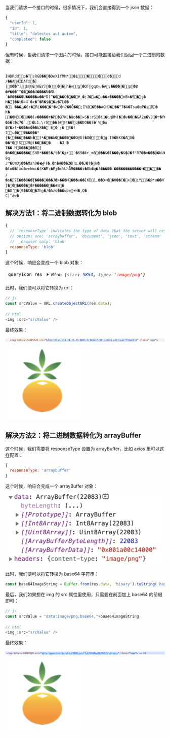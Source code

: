 当我们请求一个接口的时候，很多情况下，我们会直接得到一个 json 数据：

```js
{
  "userId": 1,
  "id": 1,
  "title": "delectus aut autem",
  "completed": false
}
```

但有时候，当我们请求一个图片的时候，接口可能直接给我们返回一个二进制的数据：

```

IHDRddp�TsRGB���DeXIfMM*�i��d�d
/��AHIDATx�]	|U��^]ݝ$@@EAEY]���h�vg�QTgqѸގ�#;�����p�8
�#���""�����U����N�NL 	՝�0�����U�����w��*D)^����O���ͨ#_�;J�a�u��x�����mB=�S�ţ�
H�]��t�=4`�x�^�R�$��a�7L��
ۤ�ڹ��� 1�Gr�RL����"�v�n?��Ȫ��;IY@�E��ACHJ���^7�A�Tsa�aP�ܔD׌�
K�	��M3�U��)v�����r�P�D7WJ�8o��=S�:rS�!�uӅ8M(��v���&Ӑ2e�VJ�٢�f�"#�g�W��u].�R]�w
�5�l�c7�`܅)�L1,\rS��]#꣒ݳ��4q��DO��)�'%�u
�Y�xf~����n���bX�� E�`;� $�!
7u��������*{�{���͌���h�(٩���b�������O@U)�O�]�ǧ`I9�EXX�AG�	��*�!SJ9@(�����	�3 �
T��	H8�����B{ �h��������SNB*���5�/t�"�ƹ+`�65�kr_mB���&�l���у�&̫�J�f"R7��m���@�NU�ҿ���)p�S	9q
J^�OWOj���Mah0��͚P{�.�ה�H���2�ʦ,��J�(�k�
�lo��)xǖ�eeWmi�[K�R\�Ej�x%UhǞR����i�0b�q�f�����♡������������ߙ����
/�s�7E���8��Ʈ�������J�>��֙�M���e��]KΏ1,��D+��0��C�+�iYG�@*u��N?!UWa��xX*m��o�a�*8y��`0
}��������F��������#B�
�O"�{9��C��Zhը�/�Azq���wp=+H�,Q�
C]՟Ԁw�
```

## 解决方法1：将二进制数据转化为 blob
```js
{
  // `responseType` indicates the type of data that the server will respond with
  // options are: 'arraybuffer', 'document', 'json', 'text', 'stream'
  //   browser only: 'blob'
  responseType: 'blob'
}
```

这个时候，响应会变成一个 blob 对象：

![](./blob.png)

此时，我们便可以将它转换为 url：
```js
// js
const srcValue = URL.createObjectURL(res.data);

// html
<img :src="srcValue" />
```

最终效果：

![](./blob-img.png)

![](./pic.png)

## 解决方法2：将二进制数据转化为 arrayBuffer
这个时候，我们需要将 responseType 设置为 arrayBuffer，比如 axios 里可以[这样](https://github.com/axios/axios#request-config)配置：
```js
{
  responseType: 'arraybuffer'
}
```

这个时候，响应会变成一个 arrayBuffer 对象：

![](./array-buffer.png)

此时，我们便可以将它转换为 base64 字符串：
```js
const base64ImageString = Buffer.from(res.data, 'binary').toString('base64')
```

最后，我们如果想在 img 的 src 属性里使用，只需要在前面加上 base64 的前缀即可：
```js
// js
const srcValue = "data:image/png;base64,"+base64ImageString

// html
<img :src="srcValue" />
```

最终效果：

![](./array-buffer-img.png)

![](./pic.png)
